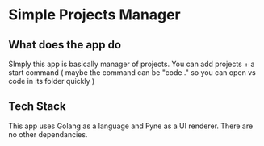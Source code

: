 # Simple Projects Manager

## What does the app do

SImply this app is basically manager of projects. You can add projects + a start command ( maybe the command can be "code ." so you can open vs code in its folder quickly )

## Tech Stack

This app uses Golang as a language and Fyne as a UI renderer. There are no other dependancies.
